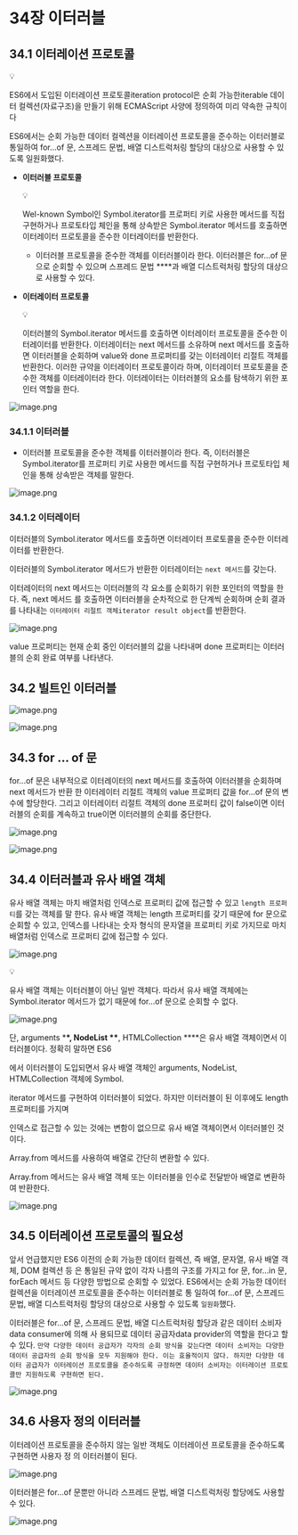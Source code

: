 # 34장 이터러블

## 34.1 이터레이션 프로토콜

<aside>
💡

ES6에서 도입된 이터레이션 프로토콜iteration protocol은 순회 가능한iterable 데이터 컬렉션(자료구조)을 만들기 위해 ECMAScript 사양에 정의하여 미리 약속한 규칙이다

</aside>

ES6에서는 순회 가능한 데이터 컬렉션을 이터레이션 프로토콜을 준수하는 이터러블로 통일하여 for...of
문, 스프레드 문법, 배열 디스트럭처링 할당의 대상으로 사용할 수 있도록 일원화했다.

- **이터러블 프로토콜**

    <aside>
    💡

  Wel-known Symbol인 Symbol.iterator를 프로퍼티 키로 사용한 메서드를 직접 구현하거나 프로토타입 체인을 통해 상속받은 Symbol.iterator 메서드를 호출하면 이터레이터 프로토콜을 준수한 이터레이터를 반환한다.

    </aside>

  - 이터러블 프로토콜을 준수한 객체를 이터러블이라 한다. 이터러블은 for...of 문으로 순회할 수 있으며 스프레드 문법 \*\*\*\*과 배열 디스트럭처링 할당의 대상으로 사용할 수 있다.

- **이터레이터 프로토콜**

    <aside>
    💡

  이터러블의 Symbol.iterator 메서드를 호출하면 이터레이터 프로토콜을 준수한 이터레이터를 반환한다. 이터레이터는 next 메서드를 소유하며 next 메서드를 호출하면 이터러블을 순회하며 value와 done 프로퍼티를 갖는 이터레이터 리절트 객체를 반환한다. 이러한 규약을 이터레이터 프로토콜이라 하며, 이터레이터 프로토콜을 준수한 객체를 이터레이터라 한다. 이터레이터는 이터러블의 요소를 탐색하기 위한 포인터 역할을 한다.

    </aside>

![image.png](https://prod-files-secure.s3.us-west-2.amazonaws.com/7e41263a-8585-4929-96f6-29309b0ac0d8/8d9dd82b-0184-461e-87a3-2981b68c0339/image.png)

### 34.1.1 이터러블

- 이터러블 프로토콜을 준수한 객체를 이터러블이라 한다. 즉, 이터러블은 Symbol.iterator를 프로퍼티 키로 사용한 메서드를 직접 구현하거나 프로토타입 체인을 통해 상속받은 객체를 말한다.

![image.png](https://prod-files-secure.s3.us-west-2.amazonaws.com/7e41263a-8585-4929-96f6-29309b0ac0d8/9156388c-b433-4d1f-a3ea-60aa8162f079/image.png)

### 34.1.2 이터레이터

이터러블의 Symbol.iterator 메서드를 호출하면 이터레이터 프로토콜을 준수한 이터레이터를 반환한다.

이터러블의 Symbol.iterator 메서드가 반환한 이터레이터는 `next 메서드`를 갖는다.

이터레이터의 next 메서드는 이터러블의 각 요소를 순회하기 위한 포인터의 역할을 한다. 즉, next 메서드
를 호출하면 이터러블을 순차적으로 한 단계씩 순회하며 순회 결과를 나타내는 `이터레이터 리절트 객체iterator
result object`를 반환한다.

![image.png](https://prod-files-secure.s3.us-west-2.amazonaws.com/7e41263a-8585-4929-96f6-29309b0ac0d8/7d2d8026-131c-45bf-9221-fe01c00204bc/image.png)

value 프로퍼티는 현재 순회 중인 이터러블의 값을 나타내며 done 프로퍼티는 이터러블의 순회 완료 여부를 나타낸다.

## 34.2 빌트인 이터러블

![image.png](https://prod-files-secure.s3.us-west-2.amazonaws.com/7e41263a-8585-4929-96f6-29309b0ac0d8/32128f18-0355-41f1-a33c-c933e4db2ee1/image.png)

![image.png](https://prod-files-secure.s3.us-west-2.amazonaws.com/7e41263a-8585-4929-96f6-29309b0ac0d8/86e516d8-0074-40c3-b959-b6d5d96d9a5b/image.png)

## 34.3 for … of 문

for...of 문은 내부적으로 이터레이터의 next 메서드를 호출하여 이터러블을 순회하며 next 메서드가 반환
한 이터레이터 리절트 객체의 value 프로퍼티 값을 for...of 문의 변수에 할당한다. 그리고 이터레이터 리절트
객체의 done 프로퍼티 값이 false이면 이터러블의 순회를 계속하고 true이면 이터러블의 순회를 중단한다.

![image.png](https://prod-files-secure.s3.us-west-2.amazonaws.com/7e41263a-8585-4929-96f6-29309b0ac0d8/a761b652-74de-466b-ad0b-44dbd1bed481/image.png)

![image.png](https://prod-files-secure.s3.us-west-2.amazonaws.com/7e41263a-8585-4929-96f6-29309b0ac0d8/612332b0-8040-4f24-8d20-b806cc19b7d2/image.png)

## 34.4 이터러블과 유사 배열 객체

유사 배열 객체는 마치 배열처럼 인덱스로 프로퍼티 값에 접근할 수 있고 `length 프로퍼티`를 갖는 객체를 말
한다. 유사 배열 객체는 length 프로퍼티를 갖기 때문에 for 문으로 순회할 수 있고, 인덱스를 나타내는 숫자
형식의 문자열을 프로퍼티 키로 가지므로 마치 배열처럼 인덱스로 프로퍼티 값에 접근할 수 있다.

![image.png](https://prod-files-secure.s3.us-west-2.amazonaws.com/7e41263a-8585-4929-96f6-29309b0ac0d8/11abf7c1-ba17-4e61-ba34-8ca2de4ef8cb/image.png)

<aside>
💡

유사 배열 객체는 이터러블이 아닌 일반 객체다. 따라서 유사 배열 객체에는 Symbol.iterator 메서드가 없기 때문에 for...of 문으로 순회할 수 없다.

</aside>

![image.png](https://prod-files-secure.s3.us-west-2.amazonaws.com/7e41263a-8585-4929-96f6-29309b0ac0d8/7686505d-fd8d-4731-9360-21ef7fb97815/image.png)

단, arguments \***\*, NodeList \*\***, HTMLCollection \*\*\*\*은 유사 배열 객체이면서 이터러블이다. 정확히 말하면 ES6

에서 이터러블이 도입되면서 유사 배열 객체인 arguments, NodeList, HTMLCollection 객체에 Symbol.

iterator 메서드를 구현하여 이터러블이 되었다. 하지만 이터러블이 된 이후에도 length 프로퍼티를 가지며

인덱스로 접근할 수 있는 것에는 변함이 없으므로 유사 배열 객체이면서 이터러블인 것이다.

Array.from 메서드를 사용하여 배열로 간단히 변환할 수 있다.

Array.from 메서드는 유사 배열 객체 또는 이터러블을 인수로 전달받아 배열로 변환하여 반환한다.

![image.png](https://prod-files-secure.s3.us-west-2.amazonaws.com/7e41263a-8585-4929-96f6-29309b0ac0d8/f003c491-6a17-4d68-ac65-d152eb104e25/image.png)

## 34.5 이터레이션 프로토콜의 필요성

앞서 언급했지만 ES6 이전의 순회 가능한 데이터 컬렉션, 즉 배열, 문자열, 유사 배열 객체, DOM 컬렉션 등
은 통일된 규약 없이 각자 나름의 구조를 가지고 for 문, for...in 문, forEach 메서드 등 다양한 방법으로
순회할 수 있었다. ES6에서는 순회 가능한 데이터 컬렉션을 이터레이션 프로토콜을 준수하는 이터러블로 통
일하여 for...of 문, 스프레드 문법, 배열 디스트럭처링 할당의 대상으로 사용할 수 있도록 `일원화`했다.

이터러블은 for...of 문, 스프레드 문법, 배열 디스트럭처링 할당과 같은 데이터 소비자data consumer에 의해 사
용되므로 데이터 공급자data provider의 역할을 한다고 할 수 있다. `만약 다양한 데이터 공급자가 각자의 순회 방식을 갖는다면 데이터 소비자는 다양한 데이터 공급자의 순회 방식을 모두 지원해야 한다. 이는 효율적이지 않다. 하지만 다양한 데이터 공급자가 이터레이션 프로토콜을 준수하도록 규정하면 데이터 소비자는 이터레이션 프로토콜만 지원하도록 구현하면 된다.`

![image.png](https://prod-files-secure.s3.us-west-2.amazonaws.com/7e41263a-8585-4929-96f6-29309b0ac0d8/aab7d7f5-a7e9-44ef-a3d0-05391ad4ae92/image.png)

## 34.6 사용자 정의 이터러블

이터레이션 프로토콜을 준수하지 않는 일반 객체도 이터레이션 프로토콜을 준수하도록 구현하면 사용자 정
의 이터러블이 된다.

![image.png](https://prod-files-secure.s3.us-west-2.amazonaws.com/7e41263a-8585-4929-96f6-29309b0ac0d8/4fa779dd-9b39-4d08-a9d4-adf29cfd4259/image.png)

이터러블은 for...of 문뿐만 아니라 스프레드 문법, 배열 디스트럭처링 할당에도 사용할 수 있다.

![image.png](https://prod-files-secure.s3.us-west-2.amazonaws.com/7e41263a-8585-4929-96f6-29309b0ac0d8/dd4a657e-10bf-4a3d-b8c3-0043da2aad84/image.png)
